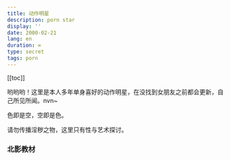 ```yaml
---
title: 动作明星
description: porn star
display: ''
date: 2000-02-21 
lang: en
duration: ∞
type: secret
tags: porn
---
```

[[toc]]

哟哟哟！这里是本人多年单身喜好的动作明星，在没找到女朋友之前都会更新，自己所见所闻。nvn~ 

色即是空，空即是色。

请勿传播淫秽之物，这里只有性与艺术探讨。

### 北影教材

<PornCardList></PornCardList>

